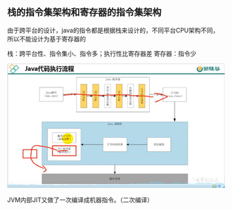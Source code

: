 ## 栈的指令集架构和寄存器的指令集架构

由于跨平台的设计，java的指令都是根据栈来设计的，不同平台CPU架构不同，所以不能设计为基于寄存器的

栈：跨平台性、指令集小、指令多；执行性比寄存器差
寄存器：指令少

![](java代码执行流程.JPG)

JVM内部JIT又做了一次编译成机器指令。（二次编译）
